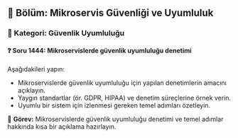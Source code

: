 ## 📘 Bölüm: Mikroservis Güvenliği ve Uyumluluk
### 🔹 Kategori: Güvenlik Uyumluluğu
#### ❓ Soru 1444: Mikroservislerde güvenlik uyumluluğu denetimi

Aşağıdakileri yapın:

- Mikroservislerde güvenlik uyumluluğu için yapılan denetimlerin amacını açıklayın.
- Yaygın standartlar (ör. GDPR, HIPAA) ve denetim süreçlerine örnek verin.
- Uyumlu bir sistem için izlenmesi gereken temel adımları özetleyin.

🔧 **Görev:** Mikroservislerde güvenlik uyumluluğu denetimi ve temel adımlar hakkında kısa bir açıklama hazırlayın.
